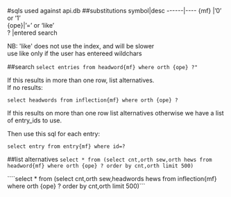 #sqls used against api.db
##substitutions
symbol|desc
------|----
{mf} |’0’ or ‘1’  
{ope}|’=’ or ‘like’  
?    |entered search  

NB: 'like' does not use the index, and will be slower  
use like only if the user has entereed wildchars  

##search
```select entries from headword{mf} where orth {ope} ?"```

If this results in more than one row, list alternatives.  
If no results:

```select headwords from inflection{mf} where orth {ope} ?```

If this results on more than one row list alternatives
otherwise we have a list of entry_ids to use.

Then use this sql for each entry:

```select entry from entry{mf} where id=?```

##list alternatives
```select * from (select cnt,orth sew,orth hews from headword{mf} where orth {ope} ? order by cnt,orth limit 500)```

````select * from (select cnt,orth sew,headwords hews from inflection{mf} where orth {ope} ? order by cnt,orth limit 500)```



